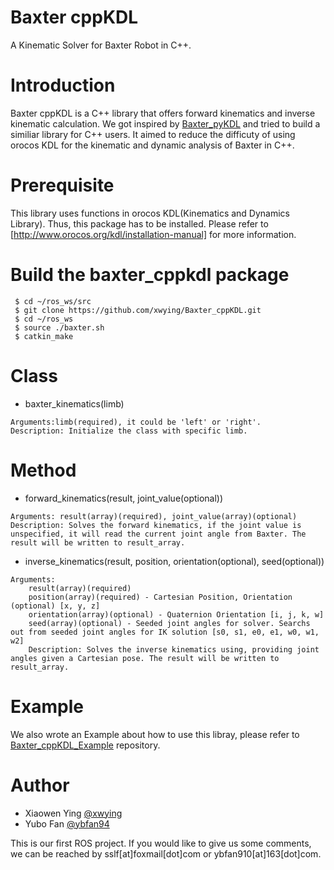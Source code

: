 # Baxter cppKDL
A Kinematic Solver for Baxter Robot in C++.

# Introduction
Baxter cppKDL is a C++ library that offers forward kinematics and inverse kinematic calculation. We got inspired by [Baxter_pyKDL](http://sdk.rethinkrobotics.com/wiki/Baxter_PyKDL) and tried to build a similiar library for C++ users. It aimed to reduce the difficuty of using orocos KDL for the kinematic and dynamic analysis of Baxter in C++.

# Prerequisite
This library uses functions in orocos KDL(Kinematics and Dynamics Library). Thus, this package has to be installed. Please refer to [http://www.orocos.org/kdl/installation-manual] for more information.

# Build the baxter_cppkdl package
```
 $ cd ~/ros_ws/src
 $ git clone https://github.com/xwying/Baxter_cppKDL.git
 $ cd ~/ros_ws
 $ source ./baxter.sh
 $ catkin_make
```

# Class
+ baxter_kinematics(limb)
```
Arguments:limb(required), it could be 'left' or 'right'.
Description: Initialize the class with specific limb.
```
# Method
+ forward_kinematics(result, joint_value(optional))
```
Arguments: result(array)(required), joint_value(array)(optional)
Description: Solves the forward kinematics, if the joint value is unspecified, it will read the current joint angle from Baxter. The result will be written to result_array.
``` 
+ inverse_kinematics(result, position, orientation(optional), seed(optional))
```
Arguments:
    result(array)(required)
    position(array)(required) - Cartesian Position, Orientation (optional) [x, y, z]
    orientation(array)(optional) - Quaternion Orientation [i, j, k, w]
    seed(array)(optional) - Seeded joint angles for solver. Searchs out from seeded joint angles for IK solution [s0, s1, e0, e1, w0, w1, w2] 
    Description: Solves the inverse kinematics using, providing joint angles given a Cartesian pose. The result will be written to result_array.
```

# Example
We also wrote an Example about how to use this libray, please refer to [Baxter_cppKDL_Example](https://github.com/xwying/Baxter_cppKDL_Example) repository.

# Author
+ Xiaowen Ying [@xwying](https://github.com/xwying)
+ Yubo Fan [@ybfan94](https://github.com/ybfan94)

This is our first ROS project. If you would like to give us some comments, we can be reached by sslf[at]foxmail[dot]com or ybfan910[at]163[dot]com.
